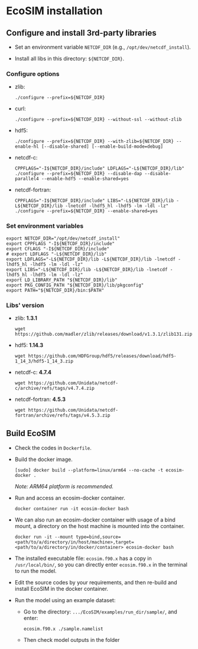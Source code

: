 # EcoSIM installation

## Configure and install 3rd-party libraries

- Set an environment variable `NETCDF_DIR` (e.g., `/opt/dev/netcdf_install`).

- Install all libs in this directory: `${NETCDF_DIR}`.

### Configure options
- zlib:

    ```./configure --prefix=${NETCDF_DIR}```

- curl:

    ```./configure --prefix=${NETCDF_DIR} --without-ssl --without-zlib```

- hdf5:

    ```./configure --prefix=${NETCDF_DIR} --with-zlib=${NETCDF_DIR} --enable-hl [--disable-shared] [--enable-build-mode=debug]```

- netcdf-c:

    ```CPPFLAGS="-I${NETCDF_DIR}/include" LDFLAGS="-L${NETCDF_DIR}/lib" ./configure --prefix=${NETCDF_DIR} --disable-dap --disable-parallel4 --enable-hdf5 --enable-shared=yes```

- netcdf-fortran:

    ```CPPFLAGS="-I${NETCDF_DIR}/include" LIBS="-L${NETCDF_DIR}/lib -L${NETCDF_DIR}/lib -lnetcdf -lhdf5_hl -lhdf5 -lm -ldl -lz" ./configure --prefix=${NETCDF_DIR} --enable-shared=yes```

### Set environment variables

```shell
export NETCDF_DIR="/opt/dev/netcdf_install"
export CPPFLAGS "-I${NETCDF_DIR}/include"
export CFLAGS "-I${NETCDF_DIR}/include"
# export LDFLAGS "-L${NETCDF_DIR}/lib"
export LDFLAGS="-L${NETCDF_DIR}/lib -L${NETCDF_DIR}/lib -lnetcdf -lhdf5_hl -lhdf5 -lm -ldl -lz"
export LIBS="-L${NETCDF_DIR}/lib -L${NETCDF_DIR}/lib -lnetcdf -lhdf5_hl -lhdf5 -lm -ldl -lz"
export LD_LIBRARY_PATH "${NETCDF_DIR}/lib"
export PKG_CONFIG_PATH "${NETCDF_DIR}/lib/pkgconfig"
export PATH="${NETCDF_DIR}/bin:$PATH"
```

### Libs' version

- zlib: **1.3.1**
    ```shell
    wget https://github.com/madler/zlib/releases/download/v1.3.1/zlib131.zip
    ```

- hdf5: **1.14.3**
    ```shell
    wget https://github.com/HDFGroup/hdf5/releases/download/hdf5-1_14_3/hdf5-1_14_3.zip
    ```

- netcdf-c: **4.7.4**
    ```
    wget https://github.com/Unidata/netcdf-c/archive/refs/tags/v4.7.4.zip
    ```
- netcdf-fortran: **4.5.3**
    ```
    wget https://github.com/Unidata/netcdf-fortran/archive/refs/tags/v4.5.3.zip
    ```

## Build EcoSIM

- Check the codes in `Dockerfile`.

- Build the docker image.
    ```shell
    [sudo] docker build --platform=linux/arm64 --no-cache -t ecosim-docker .
    ```
    *Note: ARM64 platform is recommended.*

- Run and access an ecosim-docker container.
    ```shell
    docker container run -it ecosim-docker bash
    ```

- We can also run an ecosim-docker container with usage of a bind mount, a directory on the host machine is mounted into the container.
    ```shell
    docker run -it --mount type=bind,source=<path/to/a/directory/in/host/machine>,target=<path/to/a/directory/in/docker/container> ecosim-docker bash
    ```

- The installed executable file: `ecosim.f90.x` has a copy in `/usr/local/bin/`, so you can directly enter `ecosim.f90.x` in the terminal to run the model.

- Edit the source codes by your requirements, and then re-build and install EcoSIM in the docker container.

- Run the model using an example dataset:

    - Go to the directory: `.../EcoSIM/examples/run_dir/sample/`, and enter:
        ```shell
        ecosim.f90.x ./sample.namelist
        ```
    
    - Then check model outputs in the folder

